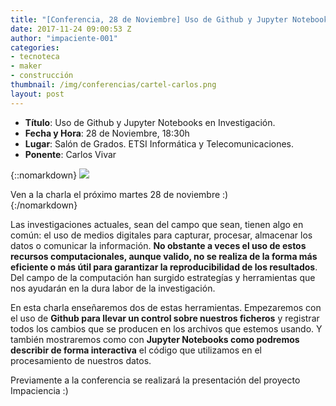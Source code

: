 ```yaml
---
title: "[Conferencia, 28 de Noviembre] Uso de Github y Jupyter Notebooks en Investigación"
date: 2017-11-24 09:00:53 Z
author: "impaciente-001"
categories:
- tecnoteca
- maker
- construcción
thumbnail: /img/conferencias/cartel-carlos.png
layout: post
---
```


- **Título**: Uso de Github y Jupyter Notebooks en Investigación.
- **Fecha y Hora**: 28 de Noviembre, 18:30h
- **Lugar**: Salón de Grados. ETSI Informática y Telecomunicaciones.
- **Ponente**: Carlos Vivar

{::nomarkdown}
<img src="{{ site.baseurl }}/img/conferencias/cartel-carlos.png">
<div class="piefoto"> Ven a la charla el próximo martes 28 de noviembre :) </div>
{:/nomarkdown}

Las investigaciones actuales, sean del campo que sean, tienen algo en común: el uso de medios digitales para capturar, procesar, almacenar los datos o comunicar la información. **No obstante a veces el uso de estos recursos computacionales, aunque valido, no se realiza de la forma más eficiente o más útil para garantizar la reproducibilidad de los resultados**. Del campo de la computación han surgido estrategías y herramientas que nos ayudarán en la dura labor de la investigación.

En esta charla enseñaremos dos de estas herramientas. Empezaremos con el uso de **Github para llevar un control sobre nuestros ficheros** y registrar todos los cambios que se producen en los archivos que estemos usando. Y también mostraremos como con **Jupyter Notebooks como podremos describir de forma interactiva** el código que utilizamos en el procesamiento de nuestros datos.

Previamente a la conferencia se realizará la presentación del proyecto Impaciencia :)
